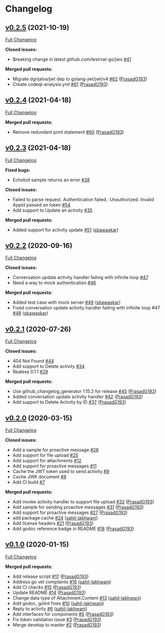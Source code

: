 # Changelog

## [v0.2.5](https://github.com/EchoesHQ/msbotbuilder-go/tree/v0.2.5) (2021-10-19)

[Full Changelog](https://github.com/EchoesHQ/msbotbuilder-go/compare/v0.2.4...v0.2.5)

**Closed issues:**

- Breaking change in latest github.com/lestrrat-go/jwx [\#41](https://github.com/EchoesHQ/msbotbuilder-go/issues/41)

**Merged pull requests:**

- Migrate dgrijalva/jwt dep to golang-jwt/jwt/v4 [\#62](https://github.com/EchoesHQ/msbotbuilder-go/pull/62) ([PrasadG193](https://github.com/PrasadG193))
- Create codeql-analysis.yml [\#61](https://github.com/EchoesHQ/msbotbuilder-go/pull/61) ([PrasadG193](https://github.com/PrasadG193))

## [v0.2.4](https://github.com/EchoesHQ/msbotbuilder-go/tree/v0.2.4) (2021-04-18)

[Full Changelog](https://github.com/EchoesHQ/msbotbuilder-go/compare/v0.2.3...v0.2.4)

**Merged pull requests:**

- Remove redundant print statement [\#60](https://github.com/EchoesHQ/msbotbuilder-go/pull/60) ([PrasadG193](https://github.com/PrasadG193))

## [v0.2.3](https://github.com/EchoesHQ/msbotbuilder-go/tree/v0.2.3) (2021-04-18)

[Full Changelog](https://github.com/EchoesHQ/msbotbuilder-go/compare/v0.2.2...v0.2.3)

**Fixed bugs:**

- Echobot sample returns an error [\#38](https://github.com/EchoesHQ/msbotbuilder-go/issues/38)

**Closed issues:**

- Failed to parse request. Authentication failed.: Unauthorized. Invalid AppId passed on token [\#54](https://github.com/EchoesHQ/msbotbuilder-go/issues/54)
- Add support to Update an activity [\#35](https://github.com/EchoesHQ/msbotbuilder-go/issues/35)

**Merged pull requests:**

- Added support for activity update [\#51](https://github.com/EchoesHQ/msbotbuilder-go/pull/51) ([sbawaskar](https://github.com/sbawaskar))

## [v0.2.2](https://github.com/EchoesHQ/msbotbuilder-go/tree/v0.2.2) (2020-09-16)

[Full Changelog](https://github.com/EchoesHQ/msbotbuilder-go/compare/v0.2.1...v0.2.2)

**Closed issues:**

- Conversation update activity handler failing with infinite loop [\#47](https://github.com/EchoesHQ/msbotbuilder-go/issues/47)
- Need a way to mock authentication [\#46](https://github.com/EchoesHQ/msbotbuilder-go/issues/46)

**Merged pull requests:**

- Added test case with mock server [\#49](https://github.com/EchoesHQ/msbotbuilder-go/pull/49) ([sbawaskar](https://github.com/sbawaskar))
- Fixed conversation update activity handler failing with infinite loop \#47 [\#48](https://github.com/EchoesHQ/msbotbuilder-go/pull/48) ([sbawaskar](https://github.com/sbawaskar))

## [v0.2.1](https://github.com/EchoesHQ/msbotbuilder-go/tree/v0.2.1) (2020-07-26)

[Full Changelog](https://github.com/EchoesHQ/msbotbuilder-go/compare/v0.2.0...v0.2.1)

**Closed issues:**

- 404 Not Found [\#44](https://github.com/EchoesHQ/msbotbuilder-go/issues/44)
- Add support to Delete activity [\#34](https://github.com/EchoesHQ/msbotbuilder-go/issues/34)
- Realese 0.1.1 [\#29](https://github.com/EchoesHQ/msbotbuilder-go/issues/29)

**Merged pull requests:**

- Use github_changelog_generator 1.15.2 for release [\#45](https://github.com/EchoesHQ/msbotbuilder-go/pull/45) ([PrasadG193](https://github.com/PrasadG193))
- Added conversation update activity handler [\#42](https://github.com/EchoesHQ/msbotbuilder-go/pull/42) ([PrasadG193](https://github.com/PrasadG193))
- Add support to Delete Activity by ID [\#37](https://github.com/EchoesHQ/msbotbuilder-go/pull/37) ([PrasadG193](https://github.com/PrasadG193))

## [v0.2.0](https://github.com/EchoesHQ/msbotbuilder-go/tree/v0.2.0) (2020-03-15)

[Full Changelog](https://github.com/EchoesHQ/msbotbuilder-go/compare/v0.1.0...v0.2.0)

**Closed issues:**

- Add a sample for proactive message [\#28](https://github.com/EchoesHQ/msbotbuilder-go/issues/28)
- Add support for file upload [\#25](https://github.com/EchoesHQ/msbotbuilder-go/issues/25)
- Add support for attachments [\#12](https://github.com/EchoesHQ/msbotbuilder-go/issues/12)
- Add support for proactive messages [\#11](https://github.com/EchoesHQ/msbotbuilder-go/issues/11)
- Cache the JWT token used to send activity [\#9](https://github.com/EchoesHQ/msbotbuilder-go/issues/9)
- Cache JWK document [\#8](https://github.com/EchoesHQ/msbotbuilder-go/issues/8)
- Add CI build [\#7](https://github.com/EchoesHQ/msbotbuilder-go/issues/7)

**Merged pull requests:**

- Add invoke activity handler to support file upload [\#32](https://github.com/EchoesHQ/msbotbuilder-go/pull/32) ([PrasadG193](https://github.com/PrasadG193))
- Add sample for sending proactive messages [\#31](https://github.com/EchoesHQ/msbotbuilder-go/pull/31) ([PrasadG193](https://github.com/PrasadG193))
- Add support for proactive messages [\#27](https://github.com/EchoesHQ/msbotbuilder-go/pull/27) ([PrasadG193](https://github.com/PrasadG193))
- add package cache [\#24](https://github.com/EchoesHQ/msbotbuilder-go/pull/24) ([sahil-lakhwani](https://github.com/sahil-lakhwani))
- Add license headers [\#21](https://github.com/EchoesHQ/msbotbuilder-go/pull/21) ([PrasadG193](https://github.com/PrasadG193))
- Add godoc reference badge in README [\#18](https://github.com/EchoesHQ/msbotbuilder-go/pull/18) ([PrasadG193](https://github.com/PrasadG193))

## [v0.1.0](https://github.com/EchoesHQ/msbotbuilder-go/tree/v0.1.0) (2020-01-15)

[Full Changelog](https://github.com/EchoesHQ/msbotbuilder-go/compare/d2be6786149857b350c968db943256a460bd8487...v0.1.0)

**Merged pull requests:**

- Add release script [\#17](https://github.com/EchoesHQ/msbotbuilder-go/pull/17) ([PrasadG193](https://github.com/PrasadG193))
- Address go vet complaints [\#16](https://github.com/EchoesHQ/msbotbuilder-go/pull/16) ([sahil-lakhwani](https://github.com/sahil-lakhwani))
- Add CI checks [\#15](https://github.com/EchoesHQ/msbotbuilder-go/pull/15) ([PrasadG193](https://github.com/PrasadG193))
- Update README [\#14](https://github.com/EchoesHQ/msbotbuilder-go/pull/14) ([PrasadG193](https://github.com/PrasadG193))
- Change data type of Attachment.Content [\#13](https://github.com/EchoesHQ/msbotbuilder-go/pull/13) ([sahil-lakhwani](https://github.com/sahil-lakhwani))
- Add godoc, golint fixes [\#10](https://github.com/EchoesHQ/msbotbuilder-go/pull/10) ([sahil-lakhwani](https://github.com/sahil-lakhwani))
- Reply to activity [\#6](https://github.com/EchoesHQ/msbotbuilder-go/pull/6) ([sahil-lakhwani](https://github.com/sahil-lakhwani))
- Add interfaces for components [\#5](https://github.com/EchoesHQ/msbotbuilder-go/pull/5) ([PrasadG193](https://github.com/PrasadG193))
- Fix token validation issue [\#3](https://github.com/EchoesHQ/msbotbuilder-go/pull/3) ([PrasadG193](https://github.com/PrasadG193))
- Merge develop to master [\#2](https://github.com/EchoesHQ/msbotbuilder-go/pull/2) ([PrasadG193](https://github.com/PrasadG193))
